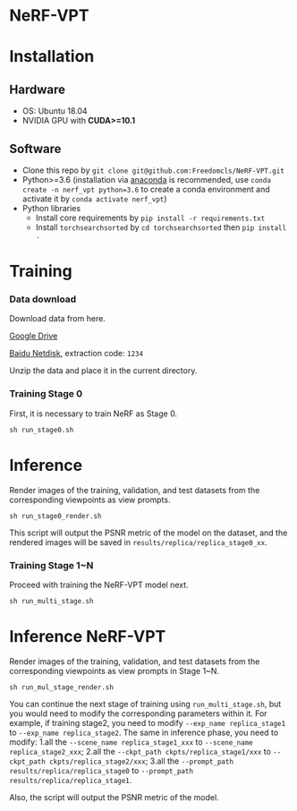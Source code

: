 # NeRF-VPT

# Installation

## Hardware

* OS: Ubuntu 18.04
* NVIDIA GPU with **CUDA>=10.1** 

## Software

* Clone this repo by `git clone git@github.com:Freedomcls/NeRF-VPT.git`
* Python>=3.6 (installation via [anaconda](https://www.anaconda.com/distribution/) is recommended, use `conda create -n nerf_vpt python=3.6` to create a conda environment and activate it by `conda activate nerf_vpt`)
* Python libraries
    * Install core requirements by `pip install -r requirements.txt`
    * Install `torchsearchsorted` by `cd torchsearchsorted` then `pip install .`
    
# Training

### Data download
Download data from here.

[Google Drive](https://drive.google.com/file/d/1RadzyU4elRbEMn5vHfQEHKnIINOTUbAY/view?usp=sharing)

[Baidu Netdisk](https://pan.baidu.com/s/1Z-hyU7iLW4imccumzpMTGg?pwd=1234), extraction code: `1234`

Unzip the data and place it in the current directory.


### Training Stage 0
First, it is necessary to train NeRF as Stage 0.  
```
sh run_stage0.sh
```


# Inference
Render images of the training, validation, and test datasets from the corresponding viewpoints as view prompts.  

```
sh run_stage0_render.sh
```

This script will output the PSNR metric of the model on the dataset, and the rendered images will be saved in  `results/replica/replica_stage0_xx`.

### Training Stage 1~N
Proceed with training the NeRF-VPT model next.  

```
sh run_multi_stage.sh
```
  
# Inference NeRF-VPT
Render images of the training, validation, and test datasets from the corresponding viewpoints as view prompts in Stage 1~N.  

```
sh run_mul_stage_render.sh
```
You can continue the next stage of training using `run_multi_stage.sh`, but you would need to modify the corresponding parameters within it.
For example, if training stage2, you need to modify `--exp_name replica_stage1` to `--exp_name replica_stage2`.
The same in inference phase, you need to modify:
1.all the `--scene_name replica_stage1_xxx` to `--scene_name replica_stage2_xxx`;
2.all the `--ckpt_path ckpts/replica_stage1/xxx` to `--ckpt_path ckpts/replica_stage2/xxx`;
3.all the `--prompt_path results/replica/replica_stage0` to `--prompt_path results/replica/replica_stage1`.

Also, the script will output the PSNR metric of the model.
